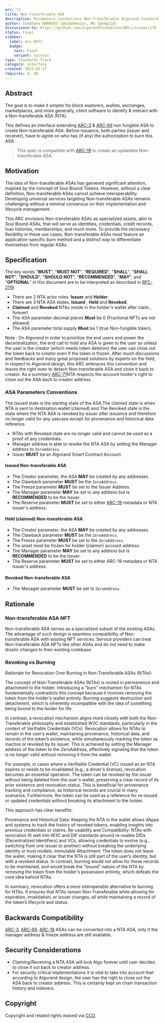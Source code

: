 ```yaml
---
arc: 71
title: Non-Transferable ASA
description: Parameters Conventions Non-Transferable Algorand Standard Asset
author: Stéphane BARROSO (@SudoWeezy), MG (@emg110)
discussions-to: https://github.com/algorandfoundation/ARCs/issues/179
status: Final
sidebar:
  label: arc-0071
  badge:
    text: Final
    variant: success
type: Standards Track
category: Interface
created: 2023-03-17
requires: 4, 20
---
```

## Abstract

The goal is to make it simpler for block explorers, wallets, exchanges, marketplaces, and more generally, client software to identify & interact with a Non-transferable ASA (NTA).

This defines an interface extending [ARC-3](/standards/arcs/arc-0003) & [ARC-69](/standards/arcs/arc-0069) non fungible ASA to create Non-transferable ASA. Before issuance, both parties (issuer and receiver), have to agree on who has (if any) the authorization to burn this ASA.

> This spec is compatible with [ARC-19](/standards/arcs/arc-0019) to create an updatable Non-transferable ASA.

## Motivation

The idea of Non-transferable ASAs has garnered significant attention, inspired by the concept of Soul Bound Tokens. However, without a clear definition, Non-transferable ASAs cannot achieve interoperability. Developing universal services targeting Non-transferable ASAs remains challenging without a minimal consensus on their implementation and lifecycle management.

This ARC envisions Non-transferable ASAs as specialized assets, akin to Soul Bound ASAs, that will serve as identities, credentials, credit records, loan histories, memberships, and much more. To provide the necessary flexibility in these use cases, Non-transferable ASAs must feature an application-specific burn method and a distinct way to differentiate themselves from regular ASAs.

## Specification

The key words "**MUST**", "**MUST NOT**", "**REQUIRED**", "**SHALL**", "**SHALL NOT**", "**SHOULD**", "**SHOULD NOT**", "**RECOMMENDED**", "**MAY**", and "**OPTIONAL**" in this document are to be interpreted as described in <a href="https://www.ietf.org/rfc/rfc2119.txt">RFC-2119</a>.

- There are 2 NTA actor roles: **Issuer** and **Holder**.
- There are 3 NTA ASA states,  **Issued** , **Held** and **Revoked**.
- **Claimed** and **Revoked** NTAs reside in the holder's wallet after claim , forever!
- The ASA parameter decimal places **Must** be 0 (Fractional NFTs are not allowed)
- The ASA parameter total supply **Must** be 1 (true Non-fungible token).

Note : On Algorand in order to prioritize the end users and power the decentralization, the end call to hold any ASA is given to the user so unless the user is the creator (which needs token deletion) the user can close out the token back to creator even if the token is frozen. After much discussions and feedbacks and many great proposed solutions by experts on the field, in respect to Algorand design, this ARC embraces this convention and leaves the right even to detach Non-transferable ASA and close it back to creator. As a summary [ARC-71](/standards/arcs/arc-0071)NTA respects the account holder's right to close out the ASA back to creator address.

### ASA Parameters Conventions

The Issued state is the starting state of the ASA.The claimed state is when NTA is sent to destination wallet (claimed) and  The Revoked state is the state where the NTA ASA is revoked by issuer after issuance and therefore no longer valid for any usecase except for provenance and historical data reference.

- NTAs with Revoked state are no longer valid and cannot be used as a proof of any credentials.
- Manager address is able to revoke the NTA ASA by setting the Manager address to `ZeroAddress`.
- Issuer **MUST** be an Algorand Smart Contract Account.

#### Issued Non-transferable ASA

- The Creator parameter, the ASA **MAY** be created by any addresses.
- The Clawback parameter **MUST** be the `ZeroAddress`.
- The Freeze parameter **MUST** be set to the Issuer Address.
- The Manager parameter **MAY** be set to any address but is **RECOMMENDED** to be the Issuer.
- The Reserve parameter **MUST** be set to either [ARC-19](/standards/arcs/arc-0019) metadata or NTA Issuer's address.

#### Held (claimed) Non-transferable ASA

- The Creator parameter, the ASA **MAY** be created by any addresses.
- The Clawback parameter **MUST** be the `ZeroAddress`.
- The Freeze parameter **MUST** be set to the `ZeroAddress`.
- The asset must be frozen for holder (claimer) account address.
- The Manager parameter **MAY** be set to any address but is **RECOMMENDED** to be the Issuer.
- The Reserve parameter **MUST** be set to either ARC-19 metadata or NTA Issuer's address.

#### Revoked Non-transferable ASA

- The Manager parameter **MUST** be set to `ZeroAddress`.

## Rationale

### Non-transferable ASA NFT

Non-transferable ASA serves as a specialized subset of the existing ASAs. The advantage of such design is seamless compatibility of Non-transferable ASA with existing NFT services. Service providers can treat Non-transferable ASA NFTs like other ASAs and do not need to make drastic changes to their existing codebase.

### Revoking vs Burning

Rationale for Revocation Over Burning in Non-Transferable ASAs (NTAs):

The concept of Non-Transferable ASAs (NTAs) is rooted in permanence and attachment to the holder. Introducing a "burn" mechanism for NTAs fundamentally contradicts this concept because it involves removing the token from the holder’s wallet entirely. Burning suggests destruction and detachment, which is inherently incompatible with the idea of something being bound to the holder for life.

In contrast, a revocation mechanism aligns more closely with both the Non-Transferable philosophy and established W3C standards, particularly in the context of Verifiable Credentials (VCs). Revocation allows for NTAs to remain in the user’s wallet, maintaining provenance, historical data, and records of the token’s existence, while simultaneously marking the token as inactive or revoked by its issuer. This is achieved by setting the Manager address of the token to the ZeroAddress, effectively signaling that the token is no longer valid without removing it from the wallet.

For example, in cases where a Verifiable Credential (VC) issued as an NTA expires or needs to be invalidated (e.g., a driver's license), revocation becomes an essential operation. The token can be revoked by the issuer without being deleted from the user's wallet, preserving a clear record of its prior existence and revocation status. This is beneficial for provenance tracking and compliance, as historical records are crucial in many scenarios. Furthermore, the token can be used as a reference for re-issued or updated credentials without breaking its attachment to the holder.

This approach has clear benefits:

Provenance and Historical Data: Keeping the NTA in the wallet allows dApps and systems to track the history of revoked tokens, enabling insights into previous credentials or claims.
Re-usability and Compatibility: NTAs with revocation fit well into W3C and DIF standards around re-usable DIDs (Decentralized Identifiers) and VCs, allowing credentials to evolve (e.g., switching from one issuer to another) without breaking the underlying identity or trust models.
Immutable Attachment: The token does not leave the wallet, making it clear that the NTA is still part of the user’s identity, but with a revoked status.
In contrast, burning would not allow for these records to be maintained, and would break the "bound" nature of the NTA by removing the token from the holder's possession entirely, which defeats the core idea behind NTAs.

In summary, revocation offers a more interoperable alternative to burning for NTAs. It ensures that NTAs remain Non-Transferable while allowing for expiration, invalidation, or issuer changes, all while maintaining a record of the token’s lifecycle and status.

## Backwards Compatibility

[ARC-3](/standards/arcs/arc-0003), [ARC-69](/standards/arcs/arc-0069), [ARC-19](/standards/arcs/arc-0019) ASAs can be converted into a NTA ASA, only if the manager address & freeze address are still available.

## Security Considerations

- Claiming/Receiving a NTA ASA will lock Algo forever until user decides to close it out back to creator address.
- For security critical implementations it is vital to take into account that according to Algorand design, the user has the right to close out the ASA back to creator address. This is certainly kept on chain transaction history and indexers.

## Copyright

Copyright and related rights waived via <a href="https://creativecommons.org/publicdomain/zero/1.0/">CCO</a>.
